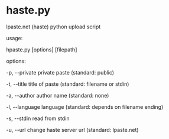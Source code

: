 haste.py
========

lpaste.net (haste) python upload script

usage:

  hpaste.py [options] [filepath]

  options:

  -p, --private    private paste (standard: public)
  
  -t, --title      title of paste (standard: filename or stdin)
  
  -a, --author     author name  (standard: none)
  
  -l, --language   language (standard: depends on filename ending)
  
  -s, --stdin      read from stdin
  
  -u, --url        change haste server url (standard: lpaste.net) 
